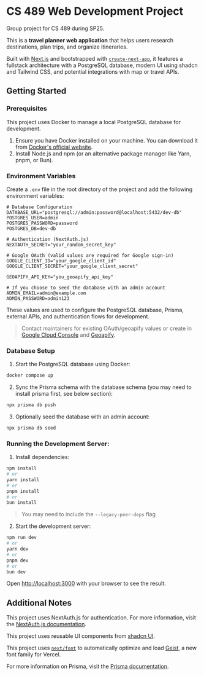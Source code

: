 # CS 489 Web Development Project

Group project for CS 489 during SP25.

This is a **travel planner web application** that helps users research destinations, plan trips, and organize itineraries.

Built with [Next.js](https://nextjs.org) and bootstrapped with [`create-next-app`](https://nextjs.org/docs/app/api-reference/cli/create-next-app), it features a fullstack architecture with a PostgreSQL database, modern UI using shadcn and Tailwind CSS, and potential integrations with map or travel APIs.

## Getting Started

### Prerequisites
This project uses Docker to manage a local PostgreSQL database for development.

1. Ensure you have Docker installed on your machine. You can download it from [Docker's official website](https://www.docker.com/).
2. Install Node.js and npm (or an alternative package manager like Yarn, pnpm, or Bun).

### Environment Variables

Create a `.env` file in the root directory of the project and add the following environment variables:

```properties
# Database Configuration
DATABASE_URL="postgresql://admin:password@localhost:5432/dev-db"
POSTGRES_USER=admin
POSTGRES_PASSWORD=password
POSTGRES_DB=dev-db

# Authentication (NextAuth.js)
NEXTAUTH_SECRET="your_random_secret_key"

# Google OAuth (valid values are required for Google sign-in)
GOOGLE_CLIENT_ID="your_google_client_id"
GOOGLE_CLIENT_SECRET="your_google_client_secret"

GEOAPIFY_API_KEY="you_geoapify_api_key"

# If you choose to seed the database with an admin account
ADMIN_EMAIL=admin@example.com
ADMIN_PASSWORD=admin123
```

These values are used to configure the PostgreSQL database, Prisma, external APIs, and authentication flows for development.

> Contact maintainers for existing OAuth/geoapify values or create in [Google Cloud Console](https://console.cloud.google.com/) and [Geoapify](https://www.geoapify.com/get-started-with-maps-api/).

### Database Setup
1. Start the PostgreSQL database using Docker:
```bash
docker compose up
```
2. Sync the Prisma schema with the database schema (you may need to install prisma first, see below section):
```bash
npx prisma db push
```
3. Optionally seed the database with an admin account:
```bash
npx prisma db seed
```

### Running the Development Server:
1. Install dependencies:
```bash
npm install
# or
yarn install
# or
pnpm install
# or
bun install
```
> You may need to include the `--legacy-peer-deps` flag
2. Start the development server:
```bash
npm run dev
# or
yarn dev
# or
pnpm dev
# or
bun dev
```

Open [http://localhost:3000](http://localhost:3000) with your browser to see the result.

## Additional Notes

This project uses NextAuth.js for authentication. For more information, visit the [NextAuth.js documentation](https://next-auth.js.org/).

This project uses reusable UI components from [shadcn UI](https://ui.shadcn.com/).

This project uses [`next/font`](https://nextjs.org/docs/app/building-your-application/optimizing/fonts) to automatically optimize and load [Geist](https://vercel.com/font), a new font family for Vercel.

For more information on Prisma, visit the [Prisma documentation](https://www.prisma.io/docs/).
